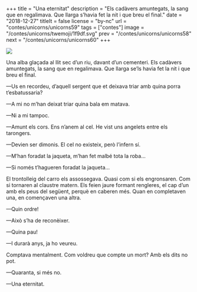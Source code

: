 +++
title = "Una eternitat"
description = "Els cadàvers amuntegats, la sang que en regalimava. Que llarga s’havia fet la nit i que breu el final."
date = "2018-12-27"
titleIt = false
license = "by-nc"
url = "contes/unicorns/unicorns59"
tags = ["contes"]
image = "/contes/unicorns/twemoji/1f9df.svg"
prev = "/contes/unicorns/unicorns58"
next = "/contes/unicorns/unicorns60"
+++

<img class="emoji" src="/contes/unicorns/twemoji/1f9df.svg" />

Una alba glaçada al llit sec d’un riu, davant d’un cementeri. Els cadàvers amuntegats, la sang que en regalimava. Que llarga se’ls havia fet la nit i que breu el final.

—Us en recordeu, d’aquell sergent que et deixava triar amb quina porra t’esbatussaria?

—A mi no m’han deixat triar quina bala em matava.

—Ni a mi tampoc.

—Amunt els cors. Ens n’anem al cel. He vist uns angelets entre els tarongers.

—Devien ser dimonis. El cel no existeix, però l’infern sí.

—M’han foradat la jaqueta, m’han fet malbé tota la roba…

—Si només t’hagueren foradat la jaqueta…

El trontolleig del carro els assossegava. Quasi com si els engronsaren. Com si tornaren al claustre matern. Els feien jaure formant rengleres, el cap d’un amb els peus del següent, perquè en caberen més. Quan en completaven una, en començaven una altra.

—Quin ordre!

—Això s’ha de reconèixer.

—Quina pau!

—I durarà anys, ja ho veureu.

Comptava mentalment. Com voldreu que compte un mort? Amb els dits no pot.

—Quaranta, si més no.

—Una eternitat.

